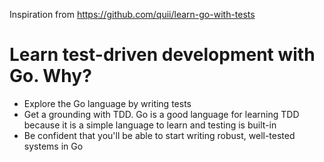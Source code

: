 Inspiration from https://github.com/quii/learn-go-with-tests

# Learn test-driven development with Go. Why?
- Explore the Go language by writing tests
- Get a grounding with TDD. Go is a good language for learning TDD because it is a simple language to learn and testing is built-in
- Be confident that you'll be able to start writing robust, well-tested systems in Go

